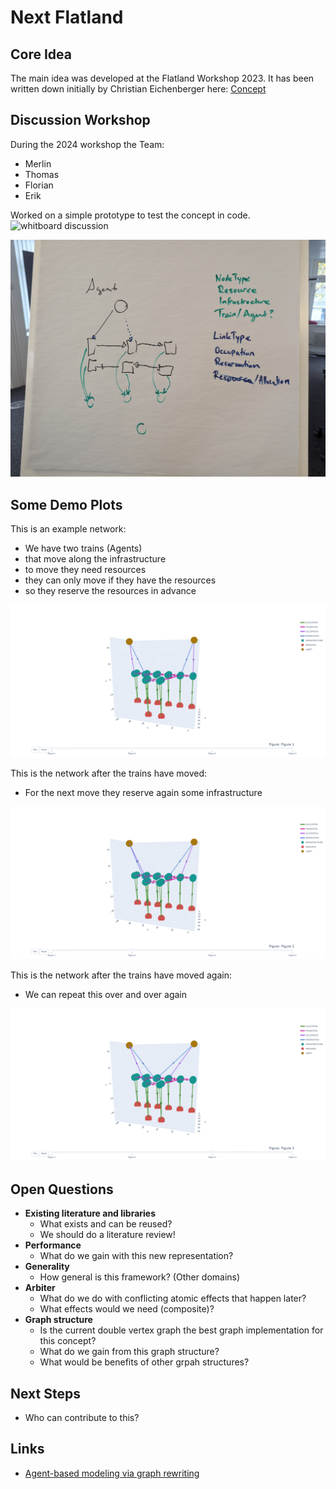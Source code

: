 # Next Flatland

## Core Idea
The main idea was developed at the Flatland Workshop 2023. It has been written down initially by Christian Eichenberger here: [Concept](../documentation/core_concept.md)

## Discussion Workshop
During the 2024 workshop the Team:
- Merlin
- Thomas
- Florian
- Erik

Worked on a simple prototype to test the concept in code.
![whitboard discussion](img/whiteboard_discussion.jpg)


![graph structure](img/graph_structure.jpg)

## Some Demo Plots
This is an example network: 
- We have two trains (Agents) 
- that move along the infrastructure
- to move they need resources
- they can only move if they have the resources
- so they reserve the resources in advance

![demo_initial](img/demo0.png)

This is the network after the trains have moved:
- For the next move they reserve again some infrastructure

![demo_after](img/demo1.png)

This is the network after the trains have moved again:
- We can repeat this over and over again

![demo_final](img/demo2.png)


## Open Questions
- **Existing literature and libraries**
    - What exists and can be reused?
    - We should do a literature review!
- **Performance**
    - What do we gain with this new representation?
- **Generality**
    - How general is this framework? (Other domains)
- **Arbiter**
    - What do we do with conflicting atomic effects that happen later?
    - What effects would we need (composite)?
- **Graph structure**
    - Is the current double vertex graph the best graph implementation for this concept?
    - What do we gain from this graph structure?
    - What would be benefits of other grpah structures?

## Next Steps
- Who can contribute to this?
## Links

- [Agent-based modeling via graph rewriting](https://blog.algebraicjulia.org/post/2023/07/graphical-schedule/)


